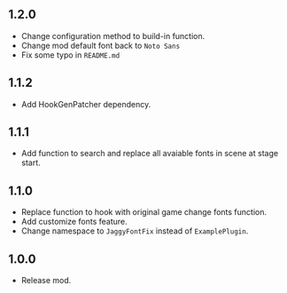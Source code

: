 ## 1.2.0
* Change configuration method to build-in function.
* Change mod default font back to `Noto Sans`
* Fix some typo in `README.md`
## 1.1.2
* Add HookGenPatcher dependency.
## 1.1.1
* Add function to search and replace all avaiable fonts in scene at stage start.
## 1.1.0
* Replace function to hook with original game change fonts function.
* Add customize fonts feature.
* Change namespace to `JaggyFontFix` instead of `ExamplePlugin`.
## 1.0.0
* Release mod.